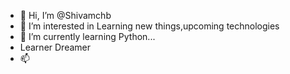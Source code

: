 - 👋 Hi, I’m @Shivamchb
- 👀 I’m interested in Learning new things,upcoming technologies
- 🌱 I’m currently learning Python...
-  Learner Dreamer 
- 📫

<!---
Shivamchb/Shivamchb is a ✨ special ✨ repository because its `README.md` (this file) appears on your GitHub profile.
You can click the Preview link to take a look at your changes.
--->
